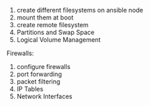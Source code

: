 1. create different filesystems on ansible node
2. mount them at boot
3. create remote filesystem
4. Partitions and Swap Space
5. Logical Volume Management


Firewalls: 

1. configure firewalls
2. port forwarding
3. packet filtering
4. IP Tables
5. Network Interfaces



